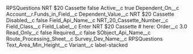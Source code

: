 <?xml version="1.0" encoding="UTF-8"?>
<CustomMetadata xmlns="http://soap.sforce.com/2006/04/metadata" xmlns:xsi="http://www.w3.org/2001/XMLSchema-instance" xmlns:xsd="http://www.w3.org/2001/XMLSchema">
    <label>RPSQuestions NRT $20 Cassette</label>
    <protected>false</protected>
    <values>
        <field>Active__c</field>
        <value xsi:type="xsd:boolean">true</value>
    </values>
    <values>
        <field>Dependent_On__c</field>
        <value xsi:type="xsd:string">Account__r.Funds_in_Field__c</value>
    </values>
    <values>
        <field>Dependent_Value__c</field>
        <value xsi:type="xsd:string">NRT $20 Cassette</value>
    </values>
    <values>
        <field>Disabled__c</field>
        <value xsi:type="xsd:boolean">false</value>
    </values>
    <values>
        <field>Field_Api_Name__c</field>
        <value xsi:type="xsd:string">NRT_20_Cassette_Number__c</value>
    </values>
    <values>
        <field>Field_Class__c</field>
        <value xsi:nil="true"/>
    </values>
    <values>
        <field>Field_Label__c</field>
        <value xsi:type="xsd:string">Enter NRT $20 Cassette # here:</value>
    </values>
    <values>
        <field>Order__c</field>
        <value xsi:type="xsd:double">3.0</value>
    </values>
    <values>
        <field>Read_Only__c</field>
        <value xsi:type="xsd:boolean">false</value>
    </values>
    <values>
        <field>Required__c</field>
        <value xsi:type="xsd:boolean">false</value>
    </values>
    <values>
        <field>SObject_Api_Name__c</field>
        <value xsi:type="xsd:string">Route_Processing_Sheet__c</value>
    </values>
    <values>
        <field>Survey_Dev_Name__c</field>
        <value xsi:type="xsd:string">RPSQuestions</value>
    </values>
    <values>
        <field>Text_Area_Min_Height__c</field>
        <value xsi:nil="true"/>
    </values>
    <values>
        <field>Variant__c</field>
        <value xsi:type="xsd:string">label-stacked</value>
    </values>
</CustomMetadata>
